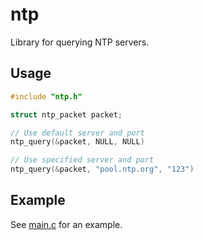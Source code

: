 # ntp
Library for querying NTP servers.

## Usage
```C
#include "ntp.h"

struct ntp_packet packet;

// Use default server and port
ntp_query(&packet, NULL, NULL)

// Use specified server and port
ntp_query(&packet, "pool.ntp.org", "123")
```

## Example
See [main.c](main.c) for an example.
